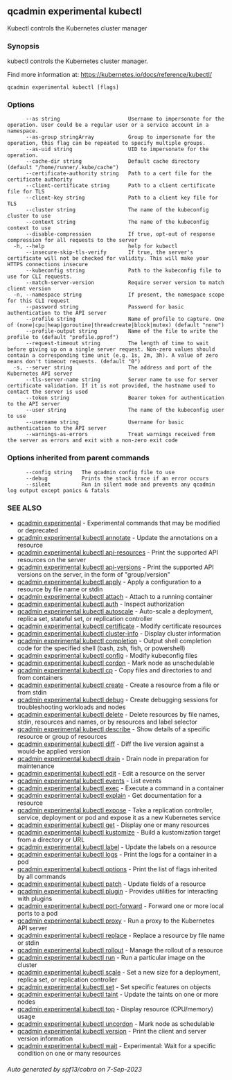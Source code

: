 ## qcadmin experimental kubectl

Kubectl controls the Kubernetes cluster manager

### Synopsis

kubectl controls the Kubernetes cluster manager.

 Find more information at: https://kubernetes.io/docs/reference/kubectl/

```
qcadmin experimental kubectl [flags]
```

### Options

```
      --as string                      Username to impersonate for the operation. User could be a regular user or a service account in a namespace.
      --as-group stringArray           Group to impersonate for the operation, this flag can be repeated to specify multiple groups.
      --as-uid string                  UID to impersonate for the operation.
      --cache-dir string               Default cache directory (default "/home/runner/.kube/cache")
      --certificate-authority string   Path to a cert file for the certificate authority
      --client-certificate string      Path to a client certificate file for TLS
      --client-key string              Path to a client key file for TLS
      --cluster string                 The name of the kubeconfig cluster to use
      --context string                 The name of the kubeconfig context to use
      --disable-compression            If true, opt-out of response compression for all requests to the server
  -h, --help                           help for kubectl
      --insecure-skip-tls-verify       If true, the server's certificate will not be checked for validity. This will make your HTTPS connections insecure
      --kubeconfig string              Path to the kubeconfig file to use for CLI requests.
      --match-server-version           Require server version to match client version
  -n, --namespace string               If present, the namespace scope for this CLI request
      --password string                Password for basic authentication to the API server
      --profile string                 Name of profile to capture. One of (none|cpu|heap|goroutine|threadcreate|block|mutex) (default "none")
      --profile-output string          Name of the file to write the profile to (default "profile.pprof")
      --request-timeout string         The length of time to wait before giving up on a single server request. Non-zero values should contain a corresponding time unit (e.g. 1s, 2m, 3h). A value of zero means don't timeout requests. (default "0")
  -s, --server string                  The address and port of the Kubernetes API server
      --tls-server-name string         Server name to use for server certificate validation. If it is not provided, the hostname used to contact the server is used
      --token string                   Bearer token for authentication to the API server
      --user string                    The name of the kubeconfig user to use
      --username string                Username for basic authentication to the API server
      --warnings-as-errors             Treat warnings received from the server as errors and exit with a non-zero exit code
```

### Options inherited from parent commands

```
      --config string   The qcadmin config file to use
      --debug           Prints the stack trace if an error occurs
      --silent          Run in silent mode and prevents any qcadmin log output except panics & fatals
```

### SEE ALSO

* [qcadmin experimental](qcadmin_experimental.md)	 - Experimental commands that may be modified or deprecated
* [qcadmin experimental kubectl annotate](qcadmin_experimental_kubectl_annotate.md)	 - Update the annotations on a resource
* [qcadmin experimental kubectl api-resources](qcadmin_experimental_kubectl_api-resources.md)	 - Print the supported API resources on the server
* [qcadmin experimental kubectl api-versions](qcadmin_experimental_kubectl_api-versions.md)	 - Print the supported API versions on the server, in the form of "group/version"
* [qcadmin experimental kubectl apply](qcadmin_experimental_kubectl_apply.md)	 - Apply a configuration to a resource by file name or stdin
* [qcadmin experimental kubectl attach](qcadmin_experimental_kubectl_attach.md)	 - Attach to a running container
* [qcadmin experimental kubectl auth](qcadmin_experimental_kubectl_auth.md)	 - Inspect authorization
* [qcadmin experimental kubectl autoscale](qcadmin_experimental_kubectl_autoscale.md)	 - Auto-scale a deployment, replica set, stateful set, or replication controller
* [qcadmin experimental kubectl certificate](qcadmin_experimental_kubectl_certificate.md)	 - Modify certificate resources
* [qcadmin experimental kubectl cluster-info](qcadmin_experimental_kubectl_cluster-info.md)	 - Display cluster information
* [qcadmin experimental kubectl completion](qcadmin_experimental_kubectl_completion.md)	 - Output shell completion code for the specified shell (bash, zsh, fish, or powershell)
* [qcadmin experimental kubectl config](qcadmin_experimental_kubectl_config.md)	 - Modify kubeconfig files
* [qcadmin experimental kubectl cordon](qcadmin_experimental_kubectl_cordon.md)	 - Mark node as unschedulable
* [qcadmin experimental kubectl cp](qcadmin_experimental_kubectl_cp.md)	 - Copy files and directories to and from containers
* [qcadmin experimental kubectl create](qcadmin_experimental_kubectl_create.md)	 - Create a resource from a file or from stdin
* [qcadmin experimental kubectl debug](qcadmin_experimental_kubectl_debug.md)	 - Create debugging sessions for troubleshooting workloads and nodes
* [qcadmin experimental kubectl delete](qcadmin_experimental_kubectl_delete.md)	 - Delete resources by file names, stdin, resources and names, or by resources and label selector
* [qcadmin experimental kubectl describe](qcadmin_experimental_kubectl_describe.md)	 - Show details of a specific resource or group of resources
* [qcadmin experimental kubectl diff](qcadmin_experimental_kubectl_diff.md)	 - Diff the live version against a would-be applied version
* [qcadmin experimental kubectl drain](qcadmin_experimental_kubectl_drain.md)	 - Drain node in preparation for maintenance
* [qcadmin experimental kubectl edit](qcadmin_experimental_kubectl_edit.md)	 - Edit a resource on the server
* [qcadmin experimental kubectl events](qcadmin_experimental_kubectl_events.md)	 - List events
* [qcadmin experimental kubectl exec](qcadmin_experimental_kubectl_exec.md)	 - Execute a command in a container
* [qcadmin experimental kubectl explain](qcadmin_experimental_kubectl_explain.md)	 - Get documentation for a resource
* [qcadmin experimental kubectl expose](qcadmin_experimental_kubectl_expose.md)	 - Take a replication controller, service, deployment or pod and expose it as a new Kubernetes service
* [qcadmin experimental kubectl get](qcadmin_experimental_kubectl_get.md)	 - Display one or many resources
* [qcadmin experimental kubectl kustomize](qcadmin_experimental_kubectl_kustomize.md)	 - Build a kustomization target from a directory or URL
* [qcadmin experimental kubectl label](qcadmin_experimental_kubectl_label.md)	 - Update the labels on a resource
* [qcadmin experimental kubectl logs](qcadmin_experimental_kubectl_logs.md)	 - Print the logs for a container in a pod
* [qcadmin experimental kubectl options](qcadmin_experimental_kubectl_options.md)	 - Print the list of flags inherited by all commands
* [qcadmin experimental kubectl patch](qcadmin_experimental_kubectl_patch.md)	 - Update fields of a resource
* [qcadmin experimental kubectl plugin](qcadmin_experimental_kubectl_plugin.md)	 - Provides utilities for interacting with plugins
* [qcadmin experimental kubectl port-forward](qcadmin_experimental_kubectl_port-forward.md)	 - Forward one or more local ports to a pod
* [qcadmin experimental kubectl proxy](qcadmin_experimental_kubectl_proxy.md)	 - Run a proxy to the Kubernetes API server
* [qcadmin experimental kubectl replace](qcadmin_experimental_kubectl_replace.md)	 - Replace a resource by file name or stdin
* [qcadmin experimental kubectl rollout](qcadmin_experimental_kubectl_rollout.md)	 - Manage the rollout of a resource
* [qcadmin experimental kubectl run](qcadmin_experimental_kubectl_run.md)	 - Run a particular image on the cluster
* [qcadmin experimental kubectl scale](qcadmin_experimental_kubectl_scale.md)	 - Set a new size for a deployment, replica set, or replication controller
* [qcadmin experimental kubectl set](qcadmin_experimental_kubectl_set.md)	 - Set specific features on objects
* [qcadmin experimental kubectl taint](qcadmin_experimental_kubectl_taint.md)	 - Update the taints on one or more nodes
* [qcadmin experimental kubectl top](qcadmin_experimental_kubectl_top.md)	 - Display resource (CPU/memory) usage
* [qcadmin experimental kubectl uncordon](qcadmin_experimental_kubectl_uncordon.md)	 - Mark node as schedulable
* [qcadmin experimental kubectl version](qcadmin_experimental_kubectl_version.md)	 - Print the client and server version information
* [qcadmin experimental kubectl wait](qcadmin_experimental_kubectl_wait.md)	 - Experimental: Wait for a specific condition on one or many resources

###### Auto generated by spf13/cobra on 7-Sep-2023
